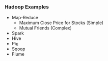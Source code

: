 ### Hadoop Examples ###

* Map-Reduce
  * Maximum Close Price for Stocks (Simple)
  * Mutual Friends (Complex)
* Spark
* Hive
* Pig
* Sqoop
* Flume